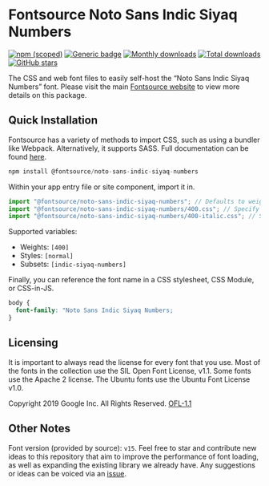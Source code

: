 # Fontsource Noto Sans Indic Siyaq Numbers

[![npm (scoped)](https://img.shields.io/npm/v/@fontsource/noto-sans-indic-siyaq-numbers?color=brightgreen)](https://www.npmjs.com/package/@fontsource/noto-sans-indic-siyaq-numbers) [![Generic badge](https://img.shields.io/badge/fontsource-passing-brightgreen)](https://github.com/fontsource/fontsource) [![Monthly downloads](https://badgen.net/npm/dm/@fontsource/noto-sans-indic-siyaq-numbers)](https://github.com/fontsource/fontsource) [![Total downloads](https://badgen.net/npm/dt/@fontsource/noto-sans-indic-siyaq-numbers)](https://github.com/fontsource/fontsource) [![GitHub stars](https://img.shields.io/github/stars/fontsource/fontsource.svg?style=social&label=Star)](https://github.com/fontsource/fontsource/stargazers)

The CSS and web font files to easily self-host the “Noto Sans Indic Siyaq Numbers” font. Please visit the main [Fontsource website](https://fontsource.org/fonts/noto-sans-indic-siyaq-numbers) to view more details on this package.

## Quick Installation

Fontsource has a variety of methods to import CSS, such as using a bundler like Webpack. Alternatively, it supports SASS. Full documentation can be found [here](https://fontsource.org/docs/introduction).

```javascript
npm install @fontsource/noto-sans-indic-siyaq-numbers
```

Within your app entry file or site component, import it in.

```javascript
import "@fontsource/noto-sans-indic-siyaq-numbers"; // Defaults to weight 400
import "@fontsource/noto-sans-indic-siyaq-numbers/400.css"; // Specify weight
import "@fontsource/noto-sans-indic-siyaq-numbers/400-italic.css"; // Specify weight and style

```

Supported variables:
- Weights: `[400]`
- Styles: `[normal]`
- Subsets: `[indic-siyaq-numbers]`

Finally, you can reference the font name in a CSS stylesheet, CSS Module, or CSS-in-JS.

```css
body {
  font-family: "Noto Sans Indic Siyaq Numbers;
}
```

## Licensing
It is important to always read the license for every font that you use.
Most of the fonts in the collection use the SIL Open Font License, v1.1. Some fonts use the Apache 2 license. The Ubuntu fonts use the Ubuntu Font License v1.0.

Copyright 2019 Google Inc. All Rights Reserved.
[OFL-1.1](http://scripts.sil.org/OFL)

## Other Notes
Font version (provided by source): `v15`.
Feel free to star and contribute new ideas to this repository that aim to improve the performance of font loading, as well as expanding the existing library we already have. Any suggestions or ideas can be voiced via an [issue](https://github.com/fontsource/fontsource/issues).